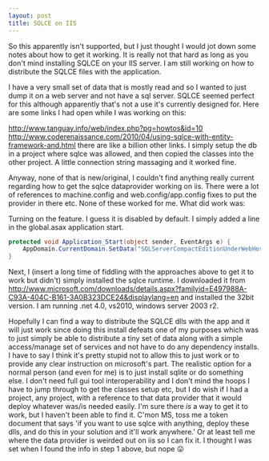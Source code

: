 ```yaml
---
layout: post
title: SQLCE on IIS
---
```


So this apparently isn't supported, but I just thought I would jot down some notes about how to get it working. It is really not that hard as long as you don't mind installing SQLCE on your IIS server. I am still working on how to distribute the SQLCE files with the application.

I have a very small set of data that is mostly read and so I wanted to just dump it on a web server and not have a sql server. SQLCE seemed perfect for this although apparently that's not a use it's currently designed for. Here are some links I had open while I was working on this:

http://www.tanguay.info/web/index.php?pg=howtos&id=10
http://www.coderenaissance.com/2010/04/using-sqlce-with-entity-framework-and.html
there are like a billion other links. I simply setup the db in a project where sqlce was allowed, and then copied the classes into the other project. A little connection string massaging and it worked fine.

Anyway, none of that is new/original, I couldn't find anything really current regarding how to get the sqlce dataprovider working on iis. There were a lot of references to machine.config and web.config/app.config fixes to put the provider in there etc. None of these worked for me. What did work was:

Turning on the feature. I guess it is disabled by default. I simply added a line in the global.asax application start.
```csharp
protected void Application_Start(object sender, EventArgs e) {
    AppDomain.CurrentDomain.SetData("SQLServerCompactEditionUnderWebHosting", true);
}
```

Next, I (insert a long time of fiddling with the approaches above to get it to work but didn't) simply installed the sqlce runtime. I downloaded it from http://www.microsoft.com/downloads/details.aspx?familyid=E497988A-C93A-404C-B161-3A0B323DCE24&displaylang=en and installed the 32bit version. I am running .net 4.0, vs2010, windows server 2003 r2.

Hopefully I can find a way to distribute the SQLCE dlls with the app and it will just work since doing this install defeats one of my purposes which was to just simply be able to distribute a tiny set of data along with a simple access/manage set of services and not have to do any dependency installs. I have to say I think it's pretty stupid not to allow this to just work or to provide any clear instruction on microsoft's part. The realistic option for a normal person (and even for me) is to just install sqlite or do something else. I don't need full gui tool interoperability and I don't mind the hoops I have to jump through to get the classes setup etc, but I do wish if I had a project, any project, with a reference to that data provider that it would deploy whatever was/is needed easily. I'm sure there *is* a way to get it to work, but I haven't been able to find it. C'mon MS, toss me a token document that says 'if you want to use sqlce with anything, deploy these dlls, and do this in your solution and it'll work anywhere.' Or at least tell me where the data provider is weirded out on iis so I can fix it. I thought I was set when I found the info in step 1 above, but nope 😛